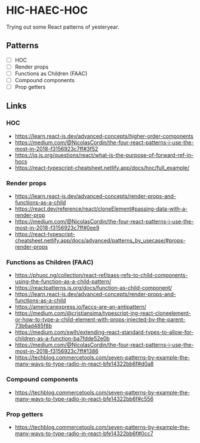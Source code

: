 # HIC-HAEC-HOC

Trying out some React patterns of yesteryear.

## Patterns

- [ ] HOC
- [ ] Render props
- [ ] Functions as Children (FAAC)
- [ ] Compound components
- [ ] Prop getters

## Links

### HOC

- https://learn.react-js.dev/advanced-concepts/higher-order-components
- https://medium.com/@NicolasCordin/the-four-react-patterns-i-use-the-most-in-2018-f3156923c7ff#3f52
- https://iq.js.org/questions/react/what-is-the-purpose-of-forward-ref-in-hocs
- https://react-typescript-cheatsheet.netlify.app/docs/hoc/full_example/

### Render props

- https://learn.react-js.dev/advanced-concepts/render-props-and-functions-as-a-child
- https://react.dev/reference/react/cloneElement#passing-data-with-a-render-prop
- https://medium.com/@NicolasCordin/the-four-react-patterns-i-use-the-most-in-2018-f3156923c7ff#0ee9
- https://react-typescript-cheatsheet.netlify.app/docs/advanced/patterns_by_usecase/#props-render-props

### Functions as Children (FAAC)

- https://phuoc.ng/collection/react-ref/pass-refs-to-child-components-using-the-function-as-a-child-pattern/
- https://reactpatterns.js.org/docs/function-as-child-component/
- https://learn.react-js.dev/advanced-concepts/render-props-and-functions-as-a-child
- https://americanexpress.io/faccs-are-an-antipattern/
- https://medium.com/@cristiansima/typescript-ing-react-cloneelement-or-how-to-type-a-child-element-with-props-injected-by-the-parent-73b6ad485f8b
- https://medium.com/swlh/extending-react-standard-types-to-allow-for-children-as-a-function-ba7fdde52e0b
- https://medium.com/@NicolasCordin/the-four-react-patterns-i-use-the-most-in-2018-f3156923c7ff#1386
- https://techblog.commercetools.com/seven-patterns-by-example-the-many-ways-to-type-radio-in-react-bfe14322bb6f#d0a8

### Compound components

- https://techblog.commercetools.com/seven-patterns-by-example-the-many-ways-to-type-radio-in-react-bfe14322bb6f#c556

### Prop getters

- https://techblog.commercetools.com/seven-patterns-by-example-the-many-ways-to-type-radio-in-react-bfe14322bb6f#0cc7